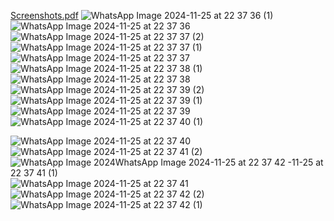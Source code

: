 
[Screenshots.pdf](https://github.com/user-attachments/files/17906413/Screenshots.pdf)
![WhatsApp Image 2024-11-25 at 22 37 36 (1)](https://github.com/user-attachments/assets/5abfd157-85b7-4190-9b00-9f638e5a00bc)
![WhatsApp Image 2024-11-25 at 22 37 36](https://github.com/user-attachments/assets/ef02ba3d-2a64-48a4-8e44-cb8362bc83a3)
![WhatsApp Image 2024-11-25 at 22 37 37 (2)](https://github.com/user-attachments/assets/7e6b2056-efba-4632-936a-e41a03fc3f74)
![WhatsApp Image 2024-11-25 at 22 37 37 (1)](https://github.com/user-attachments/assets/7e79da91-967f-4b09-b3b9-a6aaffbc3996)
![WhatsApp Image 2024-11-25 at 22 37 37](https://github.com/user-attachments/assets/b5bcbe77-b57b-4d87-8fc6-4cb9c032ee5c)
![WhatsApp Image 2024-11-25 at 22 37 38 (1)](https://github.com/user-attachments/assets/1497be3b-8bbd-44ea-9b64-0e5e851bd165)
![WhatsApp Image 2024-11-25 at 22 37 38](https://github.com/user-attachments/assets/acee5a77-4e42-4b46-b8f4-bcab5c6b4530)
![WhatsApp Image 2024-11-25 at 22 37 39 (2)](https://github.com/user-attachments/assets/06a703f8-9fc8-4805-809a-b297e41792e4)
![WhatsApp Image 2024-11-25 at 22 37 39 (1)](https://github.com/user-attachments/assets/afd512c9-237b-4cf0-a6c8-df9b8406bfa6)
![WhatsApp Image 2024-11-25 at 22 37 39](https://github.com/user-attachments/assets/81305978-1053-425a-8b2c-b88c261856f7)![WhatsApp Image 2024-11-25 at 22 37 40 (1)](https://github.com/user-attachments/assets/ff8bda40-6e01-421e-907c-4fae96d58f36)

![WhatsApp Image 2024-11-25 at 22 37 40](https://github.com/user-attachments/assets/9f09d7fc-f400-4710-aec9-36b905b83df4)
![WhatsApp Image 2024-11-25 at 22 37 41 (2)](https://github.com/user-attachments/assets/6c9f64b4-57af-4262-9af6-5ba8282f147d)![WhatsApp Image 2024![WhatsApp Image 2024-11-25 at 22 37 42](https://github.com/user-attachments/assets/c8b355d7-db29-446b-acd1-3bdb4a81289d)
-11-25 at 22 37 41 (1)](https://github.com/user-attachments/assets/4cbc3bb6-2877-463b-b594-59c7183b5883)![WhatsApp Image 2024-11-25 at 22 37 41](https://github.com/user-attachments/assets/29721a84-c987-4480-897c-68a1f20e751b)
![WhatsApp Image 2024-11-25 at 22 37 42 (2)](https://github.com/user-attachments/assets/0e308a0a-144e-4ac1-a6ae-bbfa9df1feb2)![WhatsApp Image 2024-11-25 at 22 37 42 (1)](https://github.com/user-attachments/assets/8585ffbc-3362-48ca-9b5b-796b0f18d6d7)



